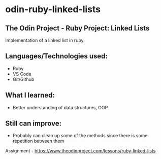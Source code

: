 # odin-ruby-linked-lists
## The Odin Project - Ruby Project: Linked Lists

Implementation of a linked list in ruby.

## Languages/Technologies used:
 - Ruby
 - VS Code
 - Git/Github

## What I learned:
 - Better understanding of data structures, OOP
 
## Still can improve:
 - Probably can clean up some of the methods since there is some repetition between them

Assignment - https://www.theodinproject.com/lessons/ruby-linked-lists